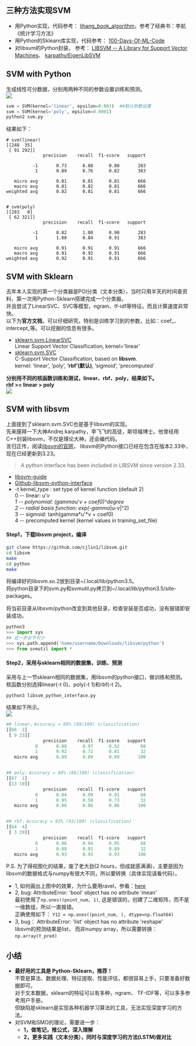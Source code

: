 ## 三种方法实现SVM
- 用Python实现，代码参考： [lihang_book_algorithm](https://github.com/huankiki/lihang_book_algorithm)，参考了经典书：李航《统计学习方法》
- 用Python的Sklearn库实现，代码参考： [100-Days-Of-ML-Code](https://github.com/Avik-Jain/100-Days-Of-ML-Code) 
- 对libsvm的Python封装， 参考： [LIBSVM -- A Library for Support Vector Machines](https://www.csie.ntu.edu.tw/~cjlin/libsvm/)、  [karpathy/EigenLibSVM](https://github.com/karpathy/EigenLibSVM)


## SVM with Python
生成线性可分数据，分别用两种不同的参数设置训练和预测。  
![](./graph/svm_python.png)  
```python
svm = SVM(kernel='linear', epsilon=0.001)  ##默认参数设置
svm = SVM(kernel='poly', epsilon=0.0001)
python2 svm.py
```

结果如下：
```text
# svm(linear)
[[248  35]
 [ 91 292]]
              precision    recall  f1-score   support

          -1       0.73      0.88      0.80       283
           1       0.89      0.76      0.82       383

   micro avg       0.81      0.81      0.81       666
   macro avg       0.81      0.82      0.81       666
weighted avg       0.82      0.81      0.81       666


# svm(poly)
[[283   0]
 [ 62 321]]
              precision    recall  f1-score   support

          -1       0.82      1.00      0.90       283
           1       1.00      0.84      0.91       383

   micro avg       0.91      0.91      0.91       666
   macro avg       0.91      0.92      0.91       666
weighted avg       0.92      0.91      0.91       666
```

## SVM with Sklearn
去年本人实现的第一个分类器是POI分类（文本分类），当时只用半天的时间查资料，第一次用Python-Sklearn搭建完成一个分类器。  
并且尝试了LinearSVC、SVC等模型，ngram、tf-idf等特征。而且计算速度非常快。  
以下为**官方文档**，可以仔细研究，特别是训练学习到的参数，比如：coef_、intercept_等。可以挖掘的信息有很多。
- [sklearn.svm.LinearSVC](https://scikit-learn.org/stable/modules/generated/sklearn.svm.LinearSVC.html#sklearn.svm.LinearSVC)  
Linear Support Vector Classification, kernel=’linear’
- [sklearn.svm.SVC](https://scikit-learn.org/stable/modules/generated/sklearn.svm.SVC.html#sklearn.svm.SVC)  
C-Support Vector Classification, based on **libsvm**.  
kernel: ‘linear’, ‘poly’, **‘rbf’(默认)**, ‘sigmoid’, ‘precomputed’

**分别用不同的核函数训练和测试，linear、rbf、poly，结果如下。**  
**rbf >= linear > poly**  
![](./graph/svm_sklearn.png)


## SVM with libsvm
上面提到了sklearn.svm.SVC也是基于libsvm的实现。  
先来膜拜一下大神Andrej karpathy，李飞飞的高徒，斯坦福博士。他曾经用C++封装libsvm，不仅是理论大神，还会编代码。  
言归正传，阅读[libsvm的官网](https://www.csie.ntu.edu.tw/~cjlin/libsvm/)， libsvm的Python接口已经在包含在版本2.33中，现在已经更新到3.23。
> A python interface has been included in LIBSVM since version 2.33.
- [libsvm-guide](https://www.csie.ntu.edu.tw/~cjlin/papers/guide/guide.pdf)
- [Github-libsvm-python-interface](https://github.com/cjlin1/libsvm/tree/master/python)
- -t kernel_type : set type of kernel function (default 2)  
	0 -- linear: u'*v  
	1 -- polynomial: (gamma*u'*v + coef0)^degree  
	2 -- radial basis function: exp(-gamma*|u-v|^2)  
	3 -- sigmoid: tanh(gamma*u'*v + coef0)  
	4 -- precomputed kernel (kernel values in training_set_file)  
	
#### Step1，下载libsvm project，编译
```bash
git clone https://github.com/cjlin1/libsvm.git
cd libsvm
make
cd python
make
```
将编译好的libsvm.so.2放到目录~/.local/lib/python3.5。  
将python目录下的svm.py和svmutil.py拷贝到~/.local/lib/python3.5/site-packages。  

将当前目录从libsvm/python改变到其他目录，检查安装是否成功，没有报错即安装成功。
```python
python3
>>> import sys
## 这一步必不可少
>>> sys.path.append('home/username/Downloads/libsvm/python')
>>> from svmutil import *
```

#### Step2，采用与sklearn相同的数据集，训练、预测
采用与上一节sklearn相同的数据集，用libsvm的python接口，做训练和预测。  
核函数分别选择linear(-t 0)、poly(-t 1)和rbf(-t 2)。
```text
python3 libsvm_python_interface.py
```
结果如下所示。  
![](./graph/svm_libsvm.png)

```python
## linear，Accuracy = 89% (89/100) (classification)
[[66  2]
 [ 9 23]]
              precision    recall  f1-score   support
           0       0.88      0.97      0.92        68
           1       0.92      0.72      0.81        32
   micro avg       0.89      0.89      0.89       100


## poly，Accuracy = 86% (86/100) (classification)
[[67  1]
 [13 19]]
              precision    recall  f1-score   support
           0       0.84      0.99      0.91        68
           1       0.95      0.59      0.73        32
   micro avg       0.86      0.86      0.86       100


## rbf，Accuracy = 93% (93/100) (classification)
[[64  4]
 [ 3 29]]
              precision    recall  f1-score   support
           0       0.96      0.94      0.95        68
           1       0.88      0.91      0.89        32
   micro avg       0.93      0.93      0.93       100
```


P.S.  为了得视图化的结果，废了老大劲(2 hours，但成就感满满)，主要是因为libsvm的数据格式与numpy有很大不同，所以要转换（具体实现请看代码）。  
- 1, 如何画出上图中的效果，为什么要用ravel，参看：[here](https://stackoverflow.com/questions/35811273/scikit-learn-and-data-visusalisation-why-do-i-have-to-use-ravel-when-i-use-pred)
- 2, bug: AttributeError: 'bool' object has no attribute 'mean'  
最初使用了`np.ones((point_num, 1)`, 这是错误的，创建了二维矩阵，而不是一维数组，所以一直报错。  
正确使用如下： `Y12 = np.ones((point_num, ), dtype=np.float64)`
- 3, bug： AttributeError: 'list' object has no attribute 'reshape'  
libsvm的预测结果是list， 而非numpy array，所以需要转换： `np.array(Y_pred)`


## 小结
- **最好用的工具是 Python-Sklearn，推荐！**  
不管是算法、数据处理、特征提取、性能评估，都很容易上手，只要准备好数据即可。  
对于文本数据，sklearn的特征可以有多种，ngram、 TF-IDF等，可以多多参考用户手册。  
但缺陷是sklearn是实现各种机器学习算法的工具，无法实现深度学习的方法。
- 对SVM和SMO的理论，需要进一步：
    - **1，做笔记，推公式，深入理解**
    - **2，更多实践（文本分类），同时与深度学习的方法(LSTM)做对比**
